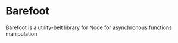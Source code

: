 Barefoot
========

Barefoot is a utility-belt library for Node for asynchronous functions manipulation